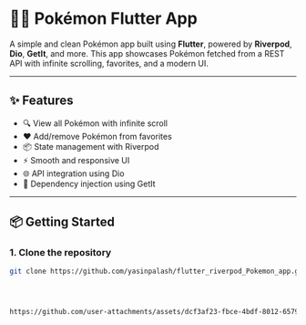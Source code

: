 # 🐱‍👤 Pokémon Flutter App

A simple and clean Pokémon app built using **Flutter**, powered by **Riverpod**, **Dio**, **GetIt**, and more. This app showcases Pokémon fetched from a REST API with infinite scrolling, favorites, and a modern UI.

---

## ✨ Features

- 🔍 View all Pokémon with infinite scroll
- ❤️ Add/remove Pokémon from favorites
- 📦 State management with Riverpod
- ⚡ Smooth and responsive UI
- 🌐 API integration using Dio
- 🔧 Dependency injection using GetIt

---

## 📦 Getting Started

### 1. Clone the repository
```bash
git clone https://github.com/yasinpalash/flutter_riverpod_Pokemon_app.git




https://github.com/user-attachments/assets/dcf3af23-fbce-4bdf-8012-6579cddd016c

